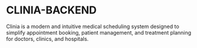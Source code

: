 # CLINIA-BACKEND
Clinia is a modern and intuitive medical scheduling system designed to simplify appointment booking, patient management, and treatment planning for doctors, clinics, and hospitals.
